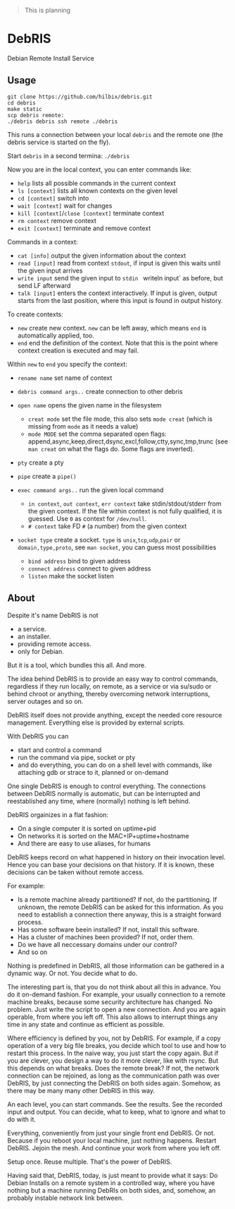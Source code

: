 > This is planning

# DebRIS

Debian Remote Install Service

## Usage

```
git clone https://github.com/hilbix/debris.git
cd debris
make static
scp debris remote:
./debris debris ssh remote ./debris
```

This runs a connection between your local `debris` and the remote one (the debris service is started on the fly).

Start `debris` in a second termina: `./debris`

Now you are in the local context, you can enter commands like:

- `help` lists all possible commands in the current context
- `ls [context]` lists all known contexts on the given level
- `cd [context]` switch into
- `wait [context]` wait for changes
- `kill [context]`/`close [context]` terminate context
- `rm context` remove context
- `exit [context]` terminate and remove context

Commands in a context:

- `cat [info]` output the given information about the context
- `read [input]` read from context `stdout`, if input is given this waits until the given input arrives
- `write input` send the given input to `stdin`
` `writeln input` as before, but send LF afterward
- `talk [input]` enters the context interactively.  If input is given, output starts from the last position, where this input is found in output history.

To create contexts:

- `new` create new context.  `new` can be left away, which means `end` is automatically applied, too.
- `end` end the definition of the context.  Note that this is the point where context creation is executed and may fail.

Within `new` to `end` you specify the context:

- `rename name` set name of context

- `debris command args..` create connection to other debris

- `open name` opens the given name in the filesystem
  - `creat mode` set the file mode, this also sets `mode creat` (which is missing from `mode` as it needs a value)
  - `mode MODE` set the comma separated open flags: append,async,keep,direct,dsync,excl,follow,ctty,sync,tmp,trunc (see `man creat` on what the flags do.  Some flags are inverted).

- `pty` create a pty

- `pipe` create a `pipe()`

- `exec command args..` run the given local command
  - `in context`, `out context`, `err context` take stdin/stdout/stderr from the given context.  If the file within context is not fully qualified, it is guessed.  Use `0` as context for `/dev/null`.
  - `# context` take FD `#` (a number) from the given context

- `socket type` create a socket.  `type` is `unix`,`tcp`,`udp`,`pair` or `domain,type,proto`, see `man socket`, you can guess most possibilities
  - `bind address` bind to given address
  - `connect address` connect to given address
  - `listen` make the socket listen



## About

Despite it's name DebRIS is not

- a service.
- an installer.
- providing remote access.
- only for Debian.

But it is a tool, which bundles this all.  And more.

The idea behind DebRIS is to provide an easy way to control commands, regardless if they run locally, on remote, as a service or via su/sudo or behind chroot or anything, thereby overcoming network interruptions, server outages and so on.

DebRIS itself does not provide anything, except the needed core resource management.  Everything else is provided by external scripts.

With DebRIS you can

- start and control a command
- run the command via pipe, socket or pty
- and do everything, you can do on a shell level with commands, like attaching gdb or strace to it, planned or on-demand

One single DebRIS is enough to control everything.  The connections between DebRIS normally is automatic, but can be interrupted and reestablished any time, where (normally) nothing is left behind.

DebRIS orgainizes in a flat fashion:

- On a single computer it is sorted on uptime+pid
- On networks it is sorted on the MAC+IP+uptime+hostname
- And there are easy to use aliases, for humans

DebRIS keeps record on what happened in history on their invocation level.  Hence you can base your decisions on that history.  If it is known, these decisions can be taken without remote access.

For example:

- Is a remote machine already partitioned?  If not, do the partitioning.  If unknown, the remote DebRIS can be asked for this information.  As you need to establish a connection there anyway, this is a straight forward process.
- Has some software beein installed?  If not, install this software.
- Has a cluster of machines been provided?  If not, order them.
- Do we have all neccessary domains under our control?
- And so on

Nothing is predefined in DebRIS, all those information can be gathered in a dynamic way.  Or not.  You decide what to do.

The interesting part is, that you do not think about all this in advance.  You do it on-demand fashion.  For example, your usually connection to a remote machine breaks, because some security architecture has changed.  No problem.  Just write the script to open a new connection.  And you are again operable, from where you left off.  This also allows to interrupt things any time in any state and continue as efficient as possible.

Where efficiency is defined by you, not by DebRIS.  For example, if a copy operation of a very big file breaks, you decide which tool to use and how to restart this process.  In the naive way, you just start the copy again.  But if you are clever, you design a way to do it more clever, like with rsync.  But this depends on what breaks.  Does the remote break?  If not, the network connection can be rejoined, as long as the communication path was over DebRIS, by just connecting the DebRIS on both sides again.  Somehow, as there may be many many other DebRIS in this way.

An each level, you can start commands.  See the results.  See the recorded input and output.  You can decide, what to keep, what to ignore and what to do with it.

Everything, conveniently from just your single front end DebRIS.  Or not.  Because if you reboot your local machine, just nothing happens.  Restart DebRIS.  Jejoin the mesh.  And continue your work from where you left off.

Setup once.  Reuse multiple.  That's the power of DebRIS.

Having said that, DebRIS, today, is just meant to provide what it says:  Do Debian Installs on a remote system in a controlled way, where you have nothing but a machine running DebRIs on both sides, and, somehow, an probably instable network link between.

